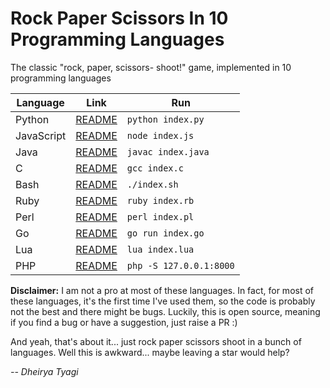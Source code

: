 # Rock Paper Scissors In 10 Programming Languages
The classic "rock, paper, scissors- shoot!" game, implemented in 10 programming languages

| Language | Link | Run |
|----------|------|-----|
| Python | [README](https://github.com/Dheirya/RockPaperScissorsIn10Langs/tree/main/python) | ```python index.py```
| JavaScript | [README](https://github.com/Dheirya/RockPaperScissorsIn10Langs/tree/main/javascript/) | ```node index.js```
| Java | [README](https://github.com/Dheirya/RockPaperScissorsIn10Langs/tree/main/java/) | ```javac index.java```
| C | [README](https://github.com/Dheirya/RockPaperScissorsIn10Langs/tree/main/c/) | ```gcc index.c``` |
| Bash | [README](https://github.com/Dheirya/RockPaperScissorsIn10Langs/tree/main/bash/) | ```./index.sh``` |
| Ruby | [README](https://github.com/Dheirya/RockPaperScissorsIn10Langs/tree/main/ruby/) | ```ruby index.rb``` |
| Perl | [README](https://github.com/Dheirya/RockPaperScissorsIn10Langs/tree/main/perl/) | ```perl index.pl``` |
| Go | [README](https://github.com/Dheirya/RockPaperScissorsIn10Langs/tree/main/go/) | ```go run index.go``` |
| Lua | [README](https://github.com/Dheirya/RockPaperScissorsIn10Langs/tree/main/lua/) | ```lua index.lua``` |
| PHP | [README](https://github.com/Dheirya/RockPaperScissorsIn10Langs/tree/main/php/) | ```php -S 127.0.0.1:8000``` |

**Disclaimer:** I am not a pro at most of these languages. In fact, for most of these languages, it's the first time I've used them, so the code is probably not the best and there might be bugs. Luckily, this is open source, meaning if you find a bug or have a suggestion,  just raise a PR :)

And yeah, that's about it... just rock paper scissors shoot in a bunch of languages. Well this is awkward... maybe leaving a star would help?

*-- Dheirya Tyagi*
